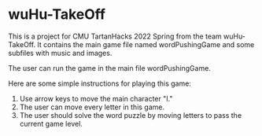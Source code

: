 # wuHu-TakeOff
This is a project for CMU TartanHacks 2022 Spring from the team wuHu-TakeOff.
It contains the main game file named wordPushingGame and some subfiles with music and images.

The user can run the game in the main file wordPushingGame.

Here are some simple instructions for playing this game:
1. Use arrow keys to move the main character "I."
2. The user can move every letter in this game.
3. The user should solve the word puzzle by moving letters to pass the current game level.


